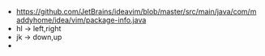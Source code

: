 * https://github.com/JetBrains/ideavim/blob/master/src/main/java/com/maddyhome/idea/vim/package-info.java
* hl -> left,right
* jk -> down,up
* 
